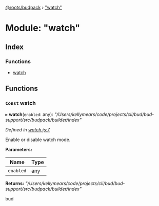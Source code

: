 [@roots/budpack](../globals.md) › ["watch"](_watch_.md)

# Module: "watch"

## Index

### Functions

* [watch](_watch_.md#const-watch)

## Functions

### `Const` watch

▸ **watch**(`enabled`: any): *"/Users/kellymears/code/projects/cli/bud/bud-support/src/budpack/builder/index"*

*Defined in [watch.js:7](https://github.com/roots/bud-support/blob/5442f65/src/budpack/builder/api/watch.js#L7)*

Enable or disable watch mode.

**Parameters:**

Name | Type |
------ | ------ |
`enabled` | any |

**Returns:** *"/Users/kellymears/code/projects/cli/bud/bud-support/src/budpack/builder/index"*

bud
